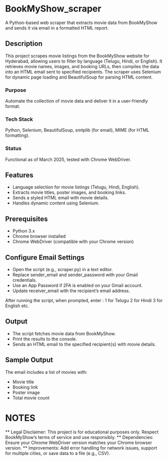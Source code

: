 # BookMyShow_scraper
A Python-based web scraper that extracts movie data from BookMyShow and sends it via email in a formatted HTML report.

## Description
This project scrapes movie listings from the BookMyShow website for Hyderabad, allowing users to filter by language (Telugu, Hindi, or English). It retrieves movie names, images, and booking URLs, then compiles the data into an HTML email sent to specified recipients. The scraper uses Selenium for dynamic page loading and BeautifulSoup for parsing HTML content.

### Purpose 
Automate the collection of movie data and deliver it in a user-friendly format.

### Tech Stack 
Python, Selenium, BeautifulSoup, smtplib (for email), MIME (for HTML formatting).

### Status 
Functional as of March 2025, tested with Chrome WebDriver.

## Features
- Language selection for movie listings (Telugu, Hindi, English).
- Extracts movie titles, poster images, and booking links.
- Sends a styled HTML email with movie details.
- Handles dynamic content using Selenium.

## Prerequisites
- Python 3.x
- Chrome browser installed
- Chrome WebDriver (compatible with your Chrome version)

## Configure Email Settings
- Open the script (e.g., scraper.py) in a text editor.
- Replace sender_email and sender_password with your Gmail credentials.
- Use an App Password if 2FA is enabled on your Gmail account.
- Update receiver_email with the recipient’s email address.

After running the script, when prompted, enter :
1 for Telugu
2 for Hindi
3 for English etc.

## Output
- The script fetches movie data from BookMyShow.
- Print the results to the console.
- Sends an HTML email to the specified recipient{s} with movie details.

## Sample Output
The email includes a list of movies with:
- Movie title
- Booking link
- Poster image
- Total movie count

# NOTES
** Legal Disclaimer: This project is for educational purposes only. Respect BookMyShow’s terms of service and use responsibly.
** Dependencies: Ensure your Chrome WebDriver version matches your Chrome browser version.
** Improvements: Add error handling for network issues, support for multiple cities, or save data to a file (e.g., CSV).


